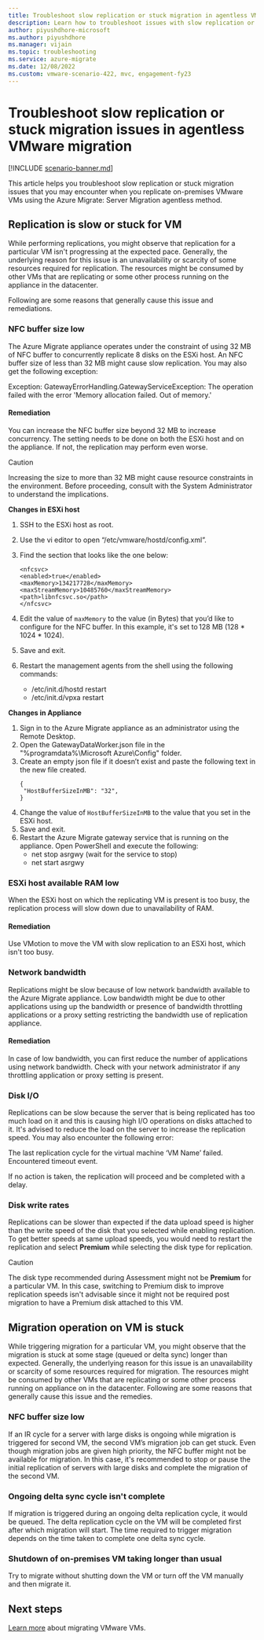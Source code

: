 ```yaml
---
title: Troubleshoot slow replication or stuck migration in agentless VMware migration
description: Learn how to troubleshoot issues with slow replication or stuck migration for VMware.
author: piyushdhore-microsoft
ms.author: piyushdhore
ms.manager: vijain
ms.topic: troubleshooting
ms.service: azure-migrate
ms.date: 12/08/2022
ms.custom: vmware-scenario-422, mvc, engagement-fy23
---
```


# Troubleshoot slow replication or stuck migration issues in agentless VMware migration 

[!INCLUDE [scenario-banner.md](../includes/scenario-banner.md)]

This article helps you troubleshoot slow replication or stuck migration issues that you may encounter when you replicate on-premises VMware VMs using the Azure Migrate: Server Migration agentless method.


## Replication is slow or stuck for VM 

While performing replications, you might observe that replication for a particular VM isn't progressing at the expected pace. Generally, the underlying reason for this issue is an unavailability or scarcity of some resources required for replication. The resources might be consumed by other VMs that are replicating or some other process running on the appliance in the datacenter. 

Following are some reasons that generally cause this issue and remediations. 

### NFC buffer size low 

The Azure Migrate appliance operates under the constraint of using 32 MB of NFC buffer to concurrently replicate 8 disks on the ESXi host. An NFC buffer size of less than 32 MB might cause slow replication. 
You may also get the following exception:  

Exception: GatewayErrorHandling.GatewayServiceException: The operation failed with the error 'Memory allocation failed. Out of memory.'  

#### Remediation

You can increase the NFC buffer size beyond 32 MB to increase concurrency. The setting needs to be done on both the ESXi host and on the appliance. If not, the replication may perform even worse. 

> [!Caution]
> Increasing the size to more than 32 MB might cause resource constraints in the environment. Before proceeding, consult with the System Administrator to understand the implications. 

**Changes in ESXi host** 

1. SSH to the ESXi host as root. 
2. Use the vi editor to open “/etc/vmware/hostd/config.xml”. 
3. Find the section that looks like the one below:

   ```
   <nfcsvc> 
   <enabled>true</enabled> 
   <maxMemory>134217728</maxMemory> 
   <maxStreamMemory>10485760</maxStreamMemory> 
   <path>libnfcsvc.so</path> 
   </nfcsvc> 
   ```
4. Edit the value of `maxMemory` to the value (in Bytes) that you’d like to configure for the NFC buffer. In this example, it's set to 128 MB (128 * 1024 * 1024). 
5. Save and exit. 
6. Restart the management agents from the shell using the following commands: 
   - /etc/init.d/hostd restart 
   - /etc/init.d/vpxa restart 

**Changes in Appliance**  

1. Sign in to the Azure Migrate appliance as an administrator using the Remote Desktop.
2. Open the GatewayDataWorker.json file in the "%programdata%\Microsoft Azure\Config" folder.  
3. Create an empty json file if it doesn’t exist and paste the following text in the new file created. 
   ```
   { 
    "HostBufferSizeInMB": "32", 
   } 
   ```
4. Change the value of `HostBufferSizeInMB` to the value that you set in the ESXi host. 
5. Save and exit. 
6. Restart the Azure Migrate gateway service that is running on the appliance. Open PowerShell and execute the following:
   - net stop asrgwy (wait for the service to stop) 
   - net start asrgwy  

 
### ESXi host available RAM low 

When the ESXi host on which the replicating VM is present is too busy, the replication process will slow down due to unavailability of RAM. 

#### Remediation

Use VMotion to move the VM with slow replication to an ESXi host, which isn't too busy. 

### Network bandwidth  

Replications might be slow because of low network bandwidth available to the Azure Migrate appliance. Low bandwidth might be due to other applications using up the bandwidth or presence of bandwidth throttling applications or a proxy setting restricting the bandwidth use of replication appliance.  

#### Remediation

In case of low bandwidth, you can first reduce the number of applications using network bandwidth. Check with your network administrator if any throttling application or proxy setting is present. 

### Disk I/O 

Replications can be slow because the server that is being replicated has too much load on it and this is causing high I/O operations on disks attached to it. It's advised to reduce the load on the server to increase the replication speed. You may also encounter the following error: 

The last replication cycle for the virtual machine ‘VM Name’ failed. Encountered timeout event. 

If no action is taken, the replication will proceed and be completed with a delay. 

### Disk write rates 

Replications can be slower than expected if the data upload speed is higher than the write speed of the disk that you selected while enabling replication. To get better speeds at same upload speeds, you would need to restart the replication and select **Premium** while selecting the disk type for replication.  

> [!Caution]
> The disk type recommended during Assessment might not be **Premium** for a particular VM. In this case, switching to Premium disk to improve replication speeds isn't advisable since it might not be required post migration to have a Premium disk attached to this VM. 


## Migration operation on VM is stuck 

While triggering migration for a particular VM, you might observe that the migration is stuck at some stage (queued or delta sync) longer than expected. Generally, the underlying reason for this issue is an unavailability or scarcity of some resources required for migration. The resources might be consumed by other VMs that are replicating or some other process running on appliance on in the datacenter. Following are some reasons that generally cause this issue and the remedies. 

### NFC buffer size low 

If an IR cycle for a server with large disks is ongoing while migration is triggered for second VM, the second VM’s migration job can get stuck. Even though migration jobs are given high priority, the NFC buffer might not be available for migration. In this case, it's recommended to stop or pause the initial replication of servers with large disks and complete the migration of the second VM. 

### Ongoing delta sync cycle isn't complete 

If migration is triggered during an ongoing delta replication cycle, it would be queued. The delta replication cycle on the VM will be completed first after which migration will start. The time required to trigger migration depends on the time taken to complete one delta sync cycle. 

### Shutdown of on-premises VM taking longer than usual

Try to migrate without shutting down the VM or turn off the VM manually and then migrate it. 

## Next steps
[Learn more](tutorial-migrate-vmware.md) about migrating VMware VMs.

